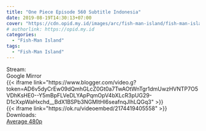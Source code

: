 ```yaml
---
title: "One Piece Episode 560 Subtitle Indonesia"
date: 2019-08-19T14:30:13+07:00
cover: "https://cdn.opid.my.id/images/arc/fish-man-island/fish-man-island.webp" # Optional, cover
# authorlink: https://opid.my.id
categories:
  - "Fish-Man Island"
tags:
  - "Fish-Man Island"
---
```

<div class="ui menu violet borderless inverted">
  <div class="header item active">
        Stream:
    </div>
  <a class="active item" data-tab="google">
    <i class="google drive icon"></i> Google
  </a>
  <a class="item nounderline" data-tab="mirror">
    <i class="odnoklassniki icon"></i> Mirror
  </a>
</div>
<div class="ui bottom attached tab segment active" style="border:0 !important;" data-tab="google">
{{< iframe link="https://www.blogger.com/video.g?token=AD6v5dyCrEw09dQmhGLcZ0Gt0a7TwAOtWnTgr1dmUwzHVNTP7O5VDhKsHE0--Y5mBpFLVeDLYApPqmOpV4bXLcR3pUG29-D1cXxpWaHxchd__BdX1BSPb3NGMltHl6seafnqJlhLQGq3" >}}
</div>
<div class="ui bottom attached tab segment" style="border:0 !important;" data-tab="mirror">
{{< iframe link="https://ok.ru/videoembed/2174419405558" >}}
</div>
<div class="ui menu violet borderless inverted">
  <div class="header item active">
        Downloads:
    </div>
  <a class="item nounderline" href="https://ouo.io/EoBNQd" target="_blank" rel="dofollow"><i class="google drive icon"></i>
    Average 480p</a>
</div>